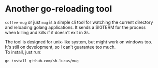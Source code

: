 # Another go-reloading tool

`coffee-mug` or just `mug` is a simple cli tool for watching the current directory and reloading golang applications. It sends a SIGTERM for the process when killing and kills if it doesn't exit in 3s.   

The tool is designed for unix-like system, but might work on windows too.   
It's still on development, so I can't guarantee too much.   
To install, just run:   

```bash
go install github.com/sh-lucas/mug
```